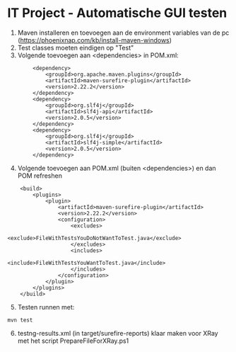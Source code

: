 # IT Project - Automatische GUI testen
1. Maven installeren en toevoegen aan de environment variables van de pc (https://phoenixnap.com/kb/install-maven-windows)
2. Test classes moeten eindigen op "Test"
3. Volgende toevoegen aan \<dependencies> in POM.xml:
```
        <dependency>
            <groupId>org.apache.maven.plugins</groupId>
            <artifactId>maven-surefire-plugin</artifactId>
            <version>2.22.2</version>
        </dependency>
        <dependency>
            <groupId>org.slf4j</groupId>
            <artifactId>slf4j-api</artifactId>
            <version>2.0.5</version>
        </dependency>
        <dependency>
            <groupId>org.slf4j</groupId>
            <artifactId>slf4j-simple</artifactId>
            <version>2.0.5</version>
        </dependency>
```
4. Volgende toevoegen aan POM.xml (buiten \<dependencies>) en dan POM refreshen
```
    <build>
        <plugins>
            <plugin>
                <artifactId>maven-surefire-plugin</artifactId>
                <version>2.22.2</version>
                <configuration>
                    <excludes>
                        <exclude>FileWithTestsYouDoNotWantToTest.java</exclude>
                    </excludes>
                    <includes>
                        <include>FileWithTestsYouWantToTest.java</include>
                    </includes>
                </configuration>
            </plugin>
        </plugins>
    </build>
```
5. Testen runnen met:
```
mvn test
```
6. testng-results.xml (in target/surefire-reports) klaar maken voor XRay met het script PrepareFileForXRay.ps1

